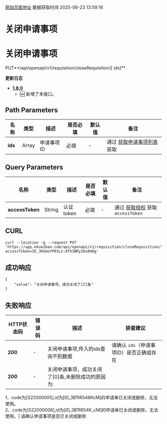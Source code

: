 [原始页面地址](https://docs.ekuaibao.com/docs/open-api/flows/close-requisition)
数据获取时间 2025-06-23 13:59:16

# 关闭申请事项

# 关闭申请事项  
  
PUT**/api/openapi/v1/requisition/closeRequisition/[ ids]**

**更新日志**

  * [**1.8.0**](/updateLog/update-log#180)
    * 🆕 新增了本接口。



## Path Parameters​

名称| 类型| 描述| 是否必填| 默认值| 备注  
---|---|---|---|---|---  
**ids**|  Array| 申请事项ID| 必填| -| 通过 [获取申请事项列表](/docs/open-api/flows/get-requisition-all) 获取  
  
## Query Parameters​

名称| 类型| 描述| 是否必填| 默认值| 备注  
---|---|---|---|---|---  
**accessToken**|  String| 认证token| 必填| -| 通过 [获取授权](/docs/open-api/getting-started/auth) 获取 `accessToken`  
  
## CURL​
    
    
    curl --location -g --request PUT 'https://app.ekuaibao.com/api/openapi/v1/requisition/closeRequisition/[ID_3BTtR548KcM,ID_3BTtR54K_cM]?accessToken=ID_3KGmoYP01Lv:dfX3BRy2ms0m6g'  
    

## 成功响应​
    
    
    {  
        "value": "关闭申请事项，成功关闭了[2]条"  
    }  
    

## 失败响应​

HTTP状态码| 错误码| 描述| 排查建议  
---|---|---|---  
**200**|  -| 关闭申请事项,传入的ids查询不到数据| 请确认 `ids`（申请事项ID）是否正确或存在  
**200**|  -| 关闭申请事项，成功关闭了[0]条,未删除成功的原因为:  
1、code为[S22000005],id为[ID_3BTtR548KcM]的申请单已关闭或删除，无法使用。  
2、code为[S22000006],id为[ID_3BTtR54K_cM]的申请单已关闭或删除，无法使用。| 请确认申请事项是否已关闭或删除
